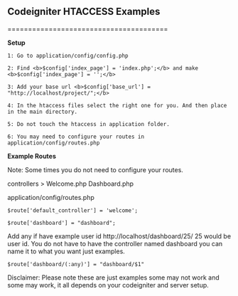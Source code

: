 <h2>Codeigniter HTACCESS Examples</h2>

=======================================

<b>Setup</b>

	1: Go to application/config/config.php

	2: Find <b>$config['index_page'] = 'index.php';</b> and make <b>$config['index_page'] = '';</b>

	3: Add your base url <b>$config['base_url'] = "http://localhost/project/";</b>

	4: In the htaccess files select the right one for you. And then place in the main directory.

	5: Do not touch the htaccess in application folder.

	6: You may need to configure your routes in application/config/routes.php

<b>Example Routes</b>

Note: Some times you do not need to configure your routes.

controllers >
	Welcome.php
	Dashboard.php

application/config/routes.php

	$route['default_controller'] = 'welcome';
	
	$route['dashboard'] = "dashboard";

Add any if have example user id http://localhost/dashboard/25/ 25 would be user id. You do not have to have
the controller named dashboard you can name it to what you want just examples.

	$route['dashboard/(:any)'] = "dashboard/$1"

Disclaimer: Please note these are just examples some may not work and some may work, it all depends on your codeigniter and server setup.
